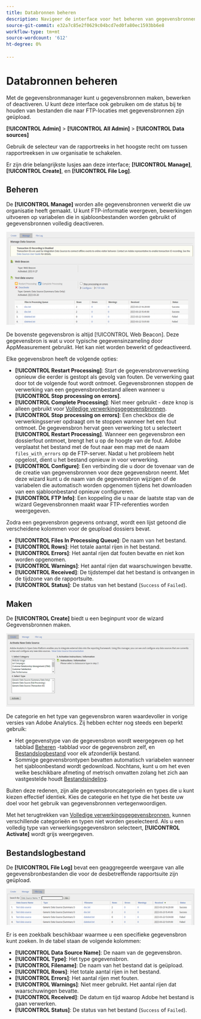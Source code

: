 ```yaml
---
title: Databronnen beheren
description: Navigeer de interface voor het beheren van gegevensbronnen.
source-git-commit: e32a7c85e2f0629c04bcd7ed0fa80ec1593bb6e8
workflow-type: tm+mt
source-wordcount: '612'
ht-degree: 0%

---
```


# Databronnen beheren

Met de gegevensbronmanager kunt u gegevensbronnen maken, bewerken of deactiveren. U kunt deze interface ook gebruiken om de status bij te houden van bestanden die naar FTP-locaties met gegevensbronnen zijn geüpload.

**[!UICONTROL Admin]** > **[!UICONTROL All Admin]** > **[!UICONTROL Data sources]**

Gebruik de selecteur van de rapportreeks in het hoogste recht om tussen rapportreeksen in uw organisatie te schakelen.

Er zijn drie belangrijkste lusjes aan deze interface; **[!UICONTROL Manage]**, **[!UICONTROL Create]**, en **[!UICONTROL File Log]**.

## Beheren

De **[!UICONTROL Manage]** worden alle gegevensbronnen verwerkt die uw organisatie heeft gemaakt. U kunt FTP-informatie weergeven, bewerkingen uitvoeren op variabelen die in sjabloonbestanden worden gebruikt of gegevensbronnen volledig deactiveren.

![Beheren](assets/manage.png)

De bovenste gegevensbron is altijd [!UICONTROL Web Beacon]. Deze gegevensbron is wat u voor typische gegevensinzameling door AppMeasurement gebruikt. Het kan niet worden bewerkt of gedeactiveerd.

Elke gegevensbron heeft de volgende opties:

* **[!UICONTROL Restart Processing]**: Start de gegevensbronverwerking opnieuw die eerder is gestopt als gevolg van fouten. De verwerking gaat door tot de volgende fout wordt ontmoet. Gegevensbronnen stoppen de verwerking van een gegevensbronbestand alleen wanneer u **[!UICONTROL Stop processing on errors]**.
* **[!UICONTROL Complete Processing]**: Niet meer gebruikt - deze knop is alleen gebruikt voor [Volledige verwerkingsgegevensbronnen](full-processing-eol.md).
* **[!UICONTROL Stop processing on errors]**: Een checkbox die de verwerkingsserver opdraagt om te stoppen wanneer het een fout ontmoet. De gegevensbron hervat geen verwerking tot u selecteert **[!UICONTROL Restart Processing]**. Wanneer een gegevensbron een dossierfout ontmoet, brengt het u op de hoogte van de fout. Adobe verplaatst het bestand met de fout naar een map met de naam `files_with_errors` op de FTP-server. Nadat u het probleem hebt opgelost, dient u het bestand opnieuw in voor verwerking.
* **[!UICONTROL Configure]**: Een verbinding die u door de tovenaar van de de creatie van gegevensbronnen voor deze gegevensbron neemt. Met deze wizard kunt u de naam van de gegevensbron wijzigen of de variabelen die automatisch worden opgenomen tijdens het downloaden van een sjabloonbestand opnieuw configureren.
* **[!UICONTROL FTP Info]**: Een koppeling die u naar de laatste stap van de wizard Gegevensbronnen maakt waar FTP-referenties worden weergegeven.

Zodra een gegevensbron gegevens ontvangt, wordt een lijst getoond die verscheidene kolommen voor de geupload dossiers bevat.

* **[!UICONTROL Files In Processing Queue]**: De naam van het bestand.
* **[!UICONTROL Rows]**: Het totale aantal rijen in het bestand.
* **[!UICONTROL Errors]**: Het aantal rijen dat fouten bevatte en niet kon worden opgenomen.
* **[!UICONTROL Warnings]**: Het aantal rijen dat waarschuwingen bevatte.
* **[!UICONTROL Received]**: De tijdstempel dat het bestand is ontvangen in de tijdzone van de rapportsuite.
* **[!UICONTROL Status]**: De status van het bestand (`Success` of `Failed`).

## Maken

De **[!UICONTROL Create]** biedt u een beginpunt voor de wizard Gegevensbronnen maken.

![Maken](assets/create.png)

De categorie en het type van gegevensbron waren waardevoller in vorige versies van Adobe Analytics. Zij hebben echter nog steeds een beperkt gebruik:

* Het gegevenstype van de gegevensbron wordt weergegeven op het tabblad [Beheren](#manage) -tabblad voor de gegevensbron zelf, en [Bestandslogbestand](#file-log) voor elk afzonderlijk bestand.
* Sommige gegevensbrontypen bevatten automatisch variabelen wanneer het sjabloonbestand wordt gedownload. Nochtans, kunt u om het even welke beschikbare afmeting of metrisch omvatten zolang het zich aan vastgestelde houdt [Bestandsindeling](file-format.md).

Buiten deze redenen, zijn alle gegevensbroncategorieën en types die u kunt kiezen effectief identiek. Kies de categorie en het type die het beste uw doel voor het gebruik van gegevensbronnen vertegenwoordigen.

Met het terugtrekken van [Volledige verwerkingsgegevensbronnen](full-processing-eol.md), kunnen verschillende categorieën en typen niet worden geselecteerd. Als u een volledig type van verwerkingsgegevensbron selecteert, **[!UICONTROL Activate]** wordt grijs weergegeven.

## Bestandslogbestand

De **[!UICONTROL File Log]** bevat een geaggregeerde weergave van alle gegevensbronbestanden die voor de desbetreffende rapportsuite zijn geüpload.

![Bestandslogbestand](assets/file-log.png)

Er is een zoekbalk beschikbaar waarmee u een specifieke gegevensbron kunt zoeken. In de tabel staan de volgende kolommen:

* **[!UICONTROL Data Source Name]**: De naam van de gegevensbron.
* **[!UICONTROL Type]**: Het type gegevensbron.
* **[!UICONTROL Filename]**: De naam van het bestand dat is geüpload.
* **[!UICONTROL Rows]**: Het totale aantal rijen in het bestand.
* **[!UICONTROL Errors]**: Het aantal rijen met fouten.
* **[!UICONTROL Warnings]**: Niet meer gebruikt. Het aantal rijen dat waarschuwingen bevatte.
* **[!UICONTROL Received]**: De datum en tijd waarop Adobe het bestand is gaan verwerken.
* **[!UICONTROL Status]**: De status van het bestand (`Success` of `Failed`).
